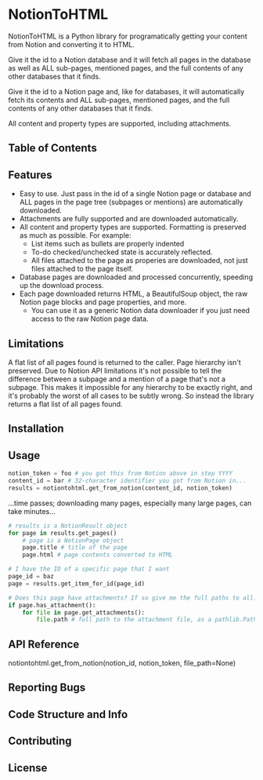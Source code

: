 # NotionToHTML

NotionToHTML is a Python library for programatically getting your content from Notion and converting it to HTML.

Give it the id to a Notion database and it will fetch all pages in the database as well as ALL sub-pages, mentioned pages, and the full contents of any other databases that it finds.

Give it the id to a Notion page and, like for databases, it will automatically fetch its contents and ALL sub-pages, mentioned pages, and the full contents of any other databases that it finds.

All content and property types are supported, including attachments.

## Table of Contents

## Features

- Easy to use. Just pass in the id of a single Notion page or database and ALL pages in the page tree (subpages or mentions) are automatically downloaded.
- Attachments are fully supported and are downloaded automatically.
- All content and property types are supported. Formatting is preserved as much as possible. For example:
    - List items such as bullets are properly indented
    - To-do checked/unchecked state is accurately reflected.
    - All files attached to the page as properies are downloaded, not just files attached to the page itself.
- Database pages are downloaded and processed concurrently, speeding up the download process.
- Each page downloaded returns HTML, a BeautifulSoup object, the raw Notion page blocks and page properties, and more.
    - You can use it as a generic Notion data downloader if you just need access to the raw Notion page data.


## Limitations

A flat list of all pages found is returned to the caller. Page hierarchy isn't preserved. Due to Notion API limitations it's not possible to tell the difference between a subpage and a mention of a page that's not a subpage. This makes it impossible for any hierarchy to be exactly right, and it's probably the worst of all cases to be subtly wrong. So instead the library returns a flat list of all pages found.


## Installation

## Usage

```python
notion_token = foo # you got this from Notion above in step YYYY
content_id = bar # 32-character identifier you got from Notion in...
results = notiontohtml.get_from_notion(content_id, notion_token)
```

...time passes; downloading many pages, especially many large pages, can take minutes...

```python
# results is a NotionResult object
for page in results.get_pages()
    # page is a NotionPage object
    page.title # title of the page
    page.html # page contents converted to HTML

# I have the ID of a specific page that I want
page_id = baz
page = results.get_item_for_id(page_id)

# Does this page have attachments? If so give me the full paths to all.
if page.has_attachment():
    for file in page.get_attachments():
        file.path # full path to the attachment file, as a pathlib.Path object.

```


## API Reference

notiontohtml.get_from_notion(notion_id, notion_token, file_path=None)


## Reporting Bugs

## Code Structure and Info

## Contributing

## License
